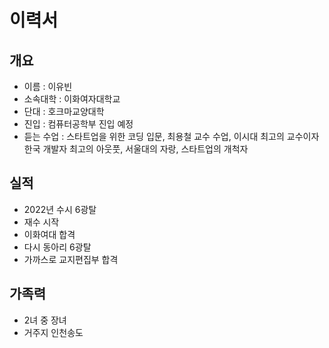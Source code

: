 # 이력서

## 개요
- 이름 : 이유빈
- 소속대학 : 이화여자대학교
- 단대 : 호크마교양대학
- 진입 : 컴퓨터공학부 진입 예정
- 듣는 수업 : 스타트업을 위한 코딩 입문, 최용철 교수 수업, 이시대 최고의 교수이자 한국 개발자 최고의 아웃풋, 서울대의 자랑, 스타트업의 개척자

## 실적
- 2022년 수시 6광탈
- 재수 시작
- 이화여대 합격
- 다시 동아리 6광탈
- 가까스로 교지편집부 합격

## 가족력
 - 2녀 중 장녀
 - 거주지 인천송도
